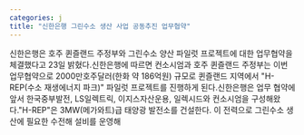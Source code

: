 ```yaml
---
categories: j
title: "신한은행 그린수소 생산 사업 공동추진 업무협약"
---
```

신한은행은 호주 퀸즐랜드 주정부와 그린수소 양산 파일럿 프로젝트에 대한 업무협약을 체결했다고 23일 밝혔다.신한은행에 따르면 컨소시엄과 호주 퀸즐랜드 주정부는 이번 업무협약으로 2000만호주달러(한화 약 186억원) 규모로 퀸즐랜드 지역에서 "H-REP(수소 재생에너지 파크)" 파일럿 프로젝트를 진행하게 된다.신한은행은 업무 협약에 앞서 한국중부발전, LS일렉트릭, 이지스자산운용, 일렉시드와 컨소시엄을 구성해왔다."H-REP"은 3MW(메가와트)급 태양광 발전소를 건설한다. 이 전력으로 그린수소 생산에 필요한 수전해 설비를 운영해